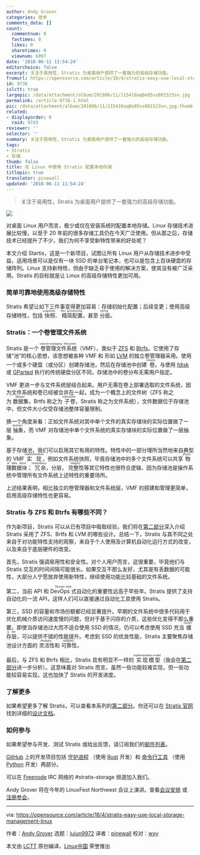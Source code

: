 ```yaml
---
author: Andy Grover
categories: 技术
comments_data: []
count:
  commentnum: 0
  favtimes: 0
  likes: 0
  sharetimes: 0
  viewnum: 6097
date: '2018-06-11 11:54:24'
editorchoice: false
excerpt: 关注于易用性，Stratis 为桌面用户提供了一套强力的高级存储功能。
fromurl: https://opensource.com/article/18/4/stratis-easy-use-local-storage-management-linux
id: 9736
islctt: true
largepic: /data/attachment/album/201806/11/115418aq0e85ss081523sn.jpg
permalink: /article-9736-1.html
pic: /data/attachment/album/201806/11/115418aq0e85ss081523sn.jpg.thumb.jpg
related:
- displayorder: 0
  raid: 9743
reviewer: ''
selector: ''
summary: 关注于易用性，Stratis 为桌面用户提供了一套强力的高级存储功能。
tags:
- Stratis
- 存储
thumb: false
title: 在 Linux 中使用 Stratis 配置本地存储
titlepic: true
translator: pinewall
updated: '2018-06-11 11:54:24'
---
```



> 
> 关注于易用性，Stratis 为桌面用户提供了一套强力的高级存储功能。
> 
> 
> 


![](/data/attachment/album/201806/11/115418aq0e85ss081523sn.jpg)


对桌面 Linux 用户而言，极少或仅在安装系统时配置本地存储。Linux 存储技术进展比较慢，以至于 20 年前的很多存储工具仍在今天广泛使用。但从那之后，存储技术已经提升了不少，我们为何不享受新特性带来的好处呢？


本文介绍 Startis，这是一个新项目，试图让所有 Linux 用户从存储技术进步中受益，适用场景可以是仅有一块 SSD 的单台笔记本，也可以是包含上百块硬盘的存储阵列。Linux 支持新特性，但由于缺乏易于使用的解决方案，使其没有被广泛采用。Stratis 的目标就是让 Linux 的高级存储特性更加可用。


### 简单可靠地使用高级存储特性


Stratis 希望让如下三件事变得更加容易：存储初始化配置；后续变更；使用高级存储特性，包括<ruby> 快照 <rt>  snapshots </rt></ruby>、<ruby> 精简配置 <rt>  thin provisioning </rt></ruby>，甚至<ruby> 分层 <rt>  tiering </rt></ruby>。


### Stratis：一个卷管理文件系统


Stratis 是一个<ruby> 卷管理文件系统 <rt>  volume-managing filesystem </rt></ruby>（VMF），类似于 [ZFS](https://en.wikipedia.org/wiki/ZFS) 和 [Btrfs](https://en.wikipedia.org/wiki/Btrfs)。它使用了存储“池”的核心思想，该思想被各种 VMF 和 形如 [LVM](https://en.wikipedia.org/wiki/Logical_Volume_Manager_(Linux)) 的独立卷管理器采用。使用一个或多个硬盘（或分区）创建存储池，然后在存储池中创建<ruby> 卷 <rt>  volume </rt></ruby>。与使用 [fdisk](https://en.wikipedia.org/wiki/Fdisk) 或 [GParted](https://gparted.org/) 执行的传统硬盘分区不同，存储池中的卷分布无需用户指定。


VMF 更进一步与文件系统层结合起来。用户无需在卷上部署选取的文件系统，因为文件系统和卷已经被合并在一起，成为一个概念上的文件树（ZFS 称之为<ruby> 数据集 <rt>  dataset </rt></ruby>，Brtfs 称之为<ruby> 子卷 <rt>  subvolume </rt></ruby>，Stratis 称之为文件系统），文件数据位于存储池中，但文件大小仅受存储池整体容量限制。


换一个角度来看：正如文件系统对其中单个文件的真实存储块的实际位置做了一层<ruby> 抽象 <rt>  abstract </rt></ruby>，而 VMF 对存储池中单个文件系统的真实存储块的实际位置做了一层抽象。


基于存储池，我们可以启用其它有用的特性。特性中的一部分理所当然地来自典型的 VMF <ruby> 实现 <rt>  implementation </rt></ruby>，例如文件系统快照，毕竟存储池中的多个文件系统可以共享<ruby> 物理数据块 <rt>  physical data block </rt></ruby>；<ruby> 冗余 <rt>  redundancy </rt></ruby>，分层，<ruby> 完整性 <rt>  integrity </rt></ruby>等其它特性也很符合逻辑，因为存储池是操作系统中管理所有文件系统上述特性的重要场所。


上述结果表明，相比独立的卷管理器和文件系统层，VMF 的搭建和管理更简单，启用高级存储特性也更容易。


### Stratis 与 ZFS 和 Btrfs 有哪些不同？


作为新项目，Stratis 可以从已有项目中吸取经验，我们将在[第二部分](https://opensource.com/article/18/4/stratis-lessons-learned)深入介绍 Stratis 采用了 ZFS、Brtfs 和 LVM 的哪些设计。总结一下，Stratis 与其不同之处来自于对功能特性支持的观察，来自于个人使用及计算机自动化运行方式的改变，以及来自于底层硬件的改变。


首先，Stratis 强调易用性和安全性。对个人用户而言，这很重要，毕竟他们与 Stratis 交互的时间间隔可能很长。如果交互不那么友好，尤其是有丢数据的可能性，大部分人宁愿放弃使用新特性，继续使用功能比较基础的文件系统。


第二，当前 API 和 <ruby> DevOps 式 <rt>  Devops-style </rt></ruby>自动化的重要性远高于早些年。Stratis 提供了支持自动化的一流 API，这样人们可以直接通过自动化工具使用 Stratis。


第三，SSD 的容量和市场份额都已经显著提升。早期的文件系统中很多代码用于优化机械介质访问速度慢的问题，但对于基于闪存的介质，这些优化变得不那么重要。即使当存储池过大而不适合使用 SSD 的情况，仍可以考虑使用 SSD 充当<ruby> 缓存层 <rt>  caching tier </rt></ruby>，可以提供不错的性能提升。考虑到 SSD 的优良性能，Stratis 主要聚焦存储池设计方面的<ruby> 灵活性 <rt>  flexibility </rt></ruby>和<ruby> 可靠性 <rt>  reliability </rt></ruby>。


最后，与 ZFS 和 Btrfs 相比，Stratis 具有明显不一样的<ruby> 实现模型 <rt>  implementation model </rt></ruby>（我会在[第二部分](https://opensource.com/article/18/4/stratis-lessons-learned)进一步分析）。这意味着对 Stratis 而言，虽然一些功能较难实现，但一些功能较容易实现。这也加快了 Stratis 的开发进度。


### 了解更多


如果希望更多了解 Stratis，可以查看本系列的[第二部分](https://opensource.com/article/18/4/stratis-lessons-learned)。你还可以在 [Stratis 官网](https://stratis-storage.github.io/) 找到详细的[设计文档](https://stratis-storage.github.io/StratisSoftwareDesign.pdf)。


### 如何参与


如果希望参与开发、测试 Stratis 或给出反馈，请订阅我们的[邮件列表](https://lists.fedoraproject.org/admin/lists/stratis-devel.lists.fedorahosted.org/)。


[GitHub](https://github.com/stratis-storage/) 上的开发项目包括 [守护进程](https://github.com/stratis-storage/stratisd) （使用 [Rust](https://www.rust-lang.org/) 开发）和 [命令行工具](https://github.com/stratis-storage/stratis-cli) （使用 [Python](https://www.python.org/) 开发）两部分。


可以在 [Freenode](https://freenode.net/) IRC 网络的 #stratis-storage 频道加入我们。


Andy Grover 将在今年的 LinuxFest Northwest 会议上演讲。查看[会议安排](https://www.linuxfestnorthwest.org/conferences/lfnw18) 或 [注册参会](https://www.linuxfestnorthwest.org/conferences/lfnw18/register/new)。




---


via: <https://opensource.com/article/18/4/stratis-easy-use-local-storage-management-linux>


作者：[Andy Grover](https://opensource.com/users/agrover) 选题：[lujun9972](https://github.com/lujun9972) 译者：[pinewall](https://github.com/pinewall) 校对：[wxy](https://github.com/wxy)


本文由 [LCTT](https://github.com/LCTT/TranslateProject) 原创编译，[Linux中国](https://linux.cn/) 荣誉推出